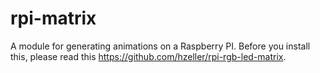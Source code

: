 # rpi-matrix

A module for generating animations on a Raspberry PI.
Before you install this, please read this https://github.com/hzeller/rpi-rgb-led-matrix.


